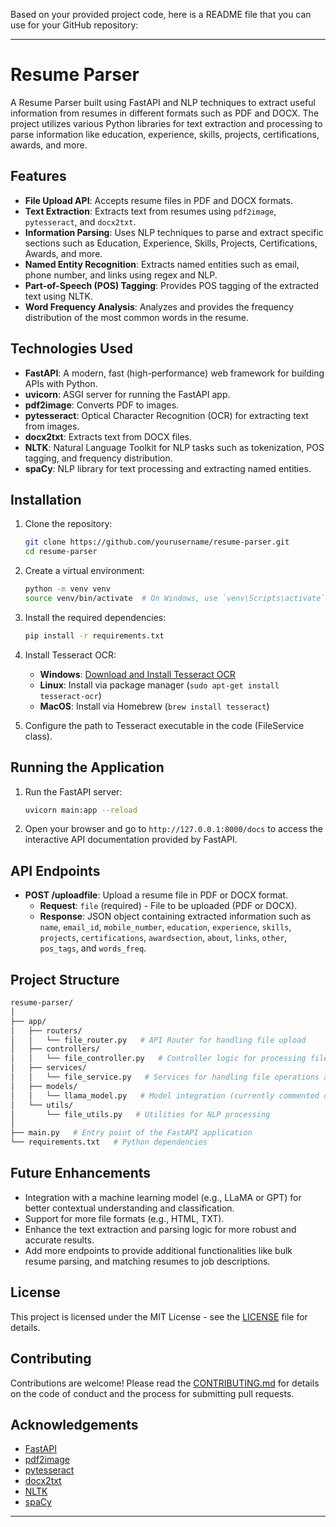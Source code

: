 Based on your provided project code, here is a README file that you can use for your GitHub repository:

---

# Resume Parser

A Resume Parser built using FastAPI and NLP techniques to extract useful information from resumes in different formats such as PDF and DOCX. The project utilizes various Python libraries for text extraction and processing to parse information like education, experience, skills, projects, certifications, awards, and more.

## Features

- **File Upload API**: Accepts resume files in PDF and DOCX formats.
- **Text Extraction**: Extracts text from resumes using `pdf2image`, `pytesseract`, and `docx2txt`.
- **Information Parsing**: Uses NLP techniques to parse and extract specific sections such as Education, Experience, Skills, Projects, Certifications, Awards, and more.
- **Named Entity Recognition**: Extracts named entities such as email, phone number, and links using regex and NLP.
- **Part-of-Speech (POS) Tagging**: Provides POS tagging of the extracted text using NLTK.
- **Word Frequency Analysis**: Analyzes and provides the frequency distribution of the most common words in the resume.

## Technologies Used

- **FastAPI**: A modern, fast (high-performance) web framework for building APIs with Python.
- **uvicorn**: ASGI server for running the FastAPI app.
- **pdf2image**: Converts PDF to images.
- **pytesseract**: Optical Character Recognition (OCR) for extracting text from images.
- **docx2txt**: Extracts text from DOCX files.
- **NLTK**: Natural Language Toolkit for NLP tasks such as tokenization, POS tagging, and frequency distribution.
- **spaCy**: NLP library for text processing and extracting named entities.

## Installation

1. Clone the repository:

    ```bash
    git clone https://github.com/yourusername/resume-parser.git
    cd resume-parser
    ```

2. Create a virtual environment:

    ```bash
    python -m venv venv
    source venv/bin/activate  # On Windows, use `venv\Scripts\activate`
    ```

3. Install the required dependencies:

    ```bash
    pip install -r requirements.txt
    ```

4. Install Tesseract OCR:

   - **Windows**: [Download and Install Tesseract OCR](https://github.com/tesseract-ocr/tesseract/wiki)
   - **Linux**: Install via package manager (`sudo apt-get install tesseract-ocr`)
   - **MacOS**: Install via Homebrew (`brew install tesseract`)

5. Configure the path to Tesseract executable in the code (FileService class).

## Running the Application

1. Run the FastAPI server:

    ```bash
    uvicorn main:app --reload
    ```

2. Open your browser and go to `http://127.0.0.1:8000/docs` to access the interactive API documentation provided by FastAPI.

## API Endpoints

- **POST /uploadfile**: Upload a resume file in PDF or DOCX format.
  - **Request**: `file` (required) - File to be uploaded (PDF or DOCX).
  - **Response**: JSON object containing extracted information such as `name`, `email_id`, `mobile_number`, `education`, `experience`, `skills`, `projects`, `certifications`, `awardsection`, `about`, `links`, `other`, `pos_tags`, and `words_freq`.

## Project Structure

```bash
resume-parser/
│
├── app/
│   ├── routers/
│   │   └── file_router.py   # API Router for handling file upload
│   ├── controllers/
│   │   └── file_controller.py   # Controller logic for processing files
│   ├── services/
│   │   └── file_service.py   # Services for handling file operations and text extraction
│   ├── models/
│   │   └── llama_model.py   # Model integration (currently commented out)
│   └── utils/
│       └── file_utils.py   # Utilities for NLP processing
│
├── main.py   # Entry point of the FastAPI application
└── requirements.txt   # Python dependencies
```

## Future Enhancements

- Integration with a machine learning model (e.g., LLaMA or GPT) for better contextual understanding and classification.
- Support for more file formats (e.g., HTML, TXT).
- Enhance the text extraction and parsing logic for more robust and accurate results.
- Add more endpoints to provide additional functionalities like bulk resume parsing, and matching resumes to job descriptions.

## License

This project is licensed under the MIT License - see the [LICENSE](LICENSE) file for details.

## Contributing

Contributions are welcome! Please read the [CONTRIBUTING.md](CONTRIBUTING.md) for details on the code of conduct and the process for submitting pull requests.

## Acknowledgements

- [FastAPI](https://fastapi.tiangolo.com/)
- [pdf2image](https://pypi.org/project/pdf2image/)
- [pytesseract](https://github.com/madmaze/pytesseract)
- [docx2txt](https://pypi.org/project/docx2txt/)
- [NLTK](https://www.nltk.org/)
- [spaCy](https://spacy.io/)

---
